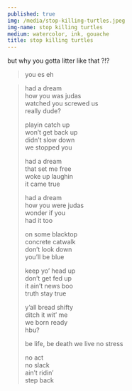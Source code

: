 ```yaml
---
published: true
img: /media/stop-killing-turtles.jpeg
img-name: stop killing turtles
medium: watercolor, ink, gouache
title: stop killing turtles
---  
```

    

but why you gotta litter like that ?!?  
  
  
> you es eh  
>   
  
> had a dream  
> how you was judas  
> watched you screwed us  
> really dude?  
>  
> playin catch up  
> won’t get back up  
> didn’t slow down  
> we stopped you  
> 
> had a dream  
> that set me free  
> woke up laughin  
> it came true  
>   
> had a dream  
> how you were judas  
> wonder if you  
> had it too  
>   
> on some blacktop  
> concrete catwalk  
> don’t look down  
> you’ll be blue  
>   
> keep yo’ head up  
> don’t get fed up  
> it ain’t news boo  
> truth stay true  
>   
> y’all bread shifty  
> ditch it wit’ me  
> we born ready  
> hbu?  
> 
> be life,
> be death
> we live
> no stress
> 
> no act  
> no slack  
> ain’t ridin’  
> step back   